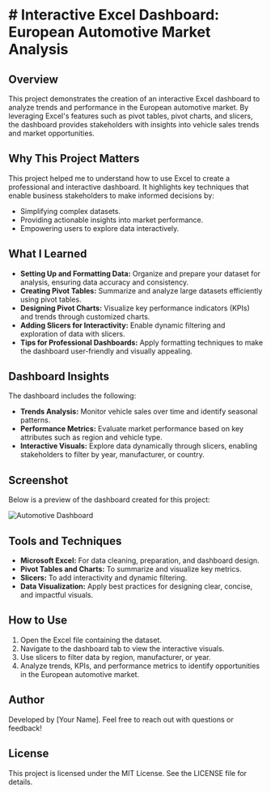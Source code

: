 # # Interactive Excel Dashboard: European Automotive Market Analysis

## Overview

This project demonstrates the creation of an interactive Excel dashboard to analyze trends and performance in the European automotive market. By leveraging Excel's features such as pivot tables, pivot charts, and slicers, the dashboard provides stakeholders with insights into vehicle sales trends and market opportunities.

## Why This Project Matters
This project helped me to understand how to use Excel to create a professional and interactive dashboard. It highlights key techniques that enable business stakeholders to make informed decisions by:
- Simplifying complex datasets.
- Providing actionable insights into market performance.
- Empowering users to explore data interactively.

## What I Learned
- **Setting Up and Formatting Data:** Organize and prepare your dataset for analysis, ensuring data accuracy and consistency.
- **Creating Pivot Tables:** Summarize and analyze large datasets efficiently using pivot tables.
- **Designing Pivot Charts:** Visualize key performance indicators (KPIs) and trends through customized charts.
- **Adding Slicers for Interactivity:** Enable dynamic filtering and exploration of data with slicers.
- **Tips for Professional Dashboards:** Apply formatting techniques to make the dashboard user-friendly and visually appealing.

## Dashboard Insights
The dashboard includes the following:
- **Trends Analysis:** Monitor vehicle sales over time and identify seasonal patterns.
- **Performance Metrics:** Evaluate market performance based on key attributes such as region and vehicle type.
- **Interactive Visuals:** Explore data dynamically through slicers, enabling stakeholders to filter by year, manufacturer, or country.

## Screenshot
Below is a preview of the dashboard created for this project:

![Automotive Dashboard](Automotive_Dashboard.png)

## Tools and Techniques
- **Microsoft Excel:** For data cleaning, preparation, and dashboard design.
- **Pivot Tables and Charts:** To summarize and visualize key metrics.
- **Slicers:** To add interactivity and dynamic filtering.
- **Data Visualization:** Apply best practices for designing clear, concise, and impactful visuals.

## How to Use
1. Open the Excel file containing the dataset.
2. Navigate to the dashboard tab to view the interactive visuals.
3. Use slicers to filter data by region, manufacturer, or year.
4. Analyze trends, KPIs, and performance metrics to identify opportunities in the European automotive market.

## Author
Developed by [Your Name]. Feel free to reach out with questions or feedback!

## License
This project is licensed under the MIT License. See the LICENSE file for details.
